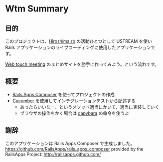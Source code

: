 Wtm Summary
========================

## 目的

このプロジェクトは、[Hiroshima.rb](http://hiroshimarb.github.com) の活動ひとつとして USTREAM を使い Rails アプリケーションのライブコーディングに使用したアプリケーションです。

[Web touch meeting](http://www.webtouchmeeting.com) のまとめサイトを勝手に作ってみよう。という流れです。

## 概要

- [Rails Apps Composer](http://railsapps.github.com/rails-composer/) を使ってプロジェクトの作成
- [Cucumber](http://cukes.info) を使用してインテグレーションテストから記述する
  - あったらいいなー、というメソッド適当にかいて、適当に実装していく
  - ブラウザの操作をかく場合は [capybara](https://github.com/jnicklas/capybara) の命令を使うよ

## 謝辞

このアプリケーションは Rails Apps Composer で生成しました。
https://github.com/RailsApps/rails_apps_composer
provided by the RailsApps Project:
http://railsapps.github.com/
